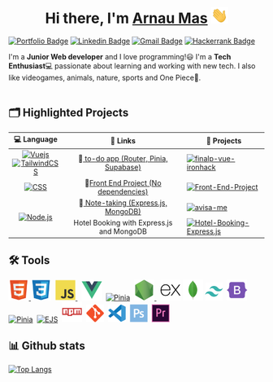 <h1 align=center>Hi there, I'm <a href="https://github.com/Arnau-Mas" target="_blank">Arnau Mas</a> <img
src="https://raw.githubusercontent.com/ABSphreak/ABSphreak/master/gifs/Hi.gif" height="32" /></h1>
</h1>

[![Portfolio Badge](https://img.shields.io/badge/-Portfolio-42D9C8?style=flat&logo=Ansible)](https://arnau-mas.github.io/)
[![Linkedin Badge](https://img.shields.io/badge/-LinkedIn-blue?style=flat&logo=Linkedin&logoColor=white)](https://www.linkedin.com/in/arnaum)
[![Gmail Badge](https://img.shields.io/badge/-Gmail-d14836?style=flat&logo=Gmail&logoColor=white)](mailto:arnau.mava@gmail.com)
[![Hackerrank Badge](https://img.shields.io/badge/-Hackerrank-2EC866?style=flat&logo=HackerRank&logoColor=white&link=https://www.hackerrank.com/arnau_mas)](https://www.hackerrank.com/arnau_mas)
 
I'm a **Junior Web developer** and I love programming!😃 I'm a **Tech Enthusiast**💻 passionate about learning and working with new tech. I also like videogames, animals, nature, sports and One Piece👒. <br/><br/>


## 🗂️ Highlighted Projects

<table>
    <thead>
        <tr>
          <th>💻 Language </th>
          <th>🔬 Links </th>
          <th>🚀 Projects </th>
      </tr>
    </thead>
    <tbody>
        <tr>
            <td rowspan=1 align=center><a href=https://vuejs.org/guide/introduction.html target="_blank"> <img alt="Vuejs" title="Vuejs" src=https://img.shields.io/badge/Vue.js-35495E?style=for-the-badge&logo=vuedotjs&logoColor=4FC08D> </a><br><a href=https://tailwindcss.com/ target="_blank"> <img alt="TailwindCSS" title="TailwindCSS" src=https://img.shields.io/badge/Tailwind-38B2AC?style=for-the-badge&logo=tailwind-css&logoColor=white> </a>
            </td>
             <td align=center>🔗<a href=https://boisterous-zabaione-16e9b0.netlify.app/ target="_blank"> to-do app (Router, Pinia, Supabase)</a></td>
             <td> <a href=https://github.com/Arnau-Mas/finalp-vue-ironhack target="_blank"> <img alt="finalp-vue-ironhack" src=https://img.shields.io/static/v1?label=finalp-vue-ironhack&message=%20&color=525252&logo=github&logoColor=white&labelColor=525252> </a> </td>
        </tr>
        <tr>
             <td rowspan=1 align="center"><a href=https://developer.mozilla.org/es/docs/Web/CSS target=_blank> <img alt="CSS" title="CSS" src=https://img.shields.io/badge/CSS3-1572B6?style=for-the-badge&logo=css3&logoColor=white> </a></td>
            <td align=center>🔗<a href=https://nervous-lovelace-1a0fd2.netlify.app/index.html target="_blank">Front End Project (No dependencies)</a></td>
             <td> <a href=https://github.com/Arnau-Mas/Front-End-Project target="_blank"> <img alt="Front-End-Project" src=https://img.shields.io/static/v1?label=Front-End-Project&message=%20&color=525252&logo=github&logoColor=white&labelColor=525252> </a> </td>
        </tr>
        <tr>
            <td rowspan=3 align=center><a href=https://nodejs.org/en/about/ target="_blank"> <img alt="Node.js" title="Node.js" src=https://img.shields.io/badge/node.js%20-%2343853D.svg?&style=for-the-badge&logo=node.js&logoColor=white> </a></td>
             <td align=center>🔗<a href=http://avisame-app.herokuapp.com/ target="_blank"> Note-taking (Express.js, MongoDB)</a></td>
             <td> <a href=https://github.com/FOAP-Netmind-2021/avisa-me target="_blank"> <img alt=avisa-me src=https://img.shields.io/static/v1?label=avisa-me&message=%20&color=525252&logo=github&logoColor=white&labelColor=525252> </a> </td>
        </tr>
        <tr>
         <td align=center> Hotel Booking with Express.js and MongoDB </td>
            <td> <a href=https://github.com/Arnau-Mas/Hotel-Booking-Express.js target="_blank"> <img alt=Hotel-Booking-Express.js src=https://img.shields.io/static/v1?label=Hotel-Booking-Express.js&message=%20&color=525252&logo=github&logoColor=white&labelColor=525252> </a> </td>
        </tr>
<!--         <tr>
            <td align=center> Photo Library with Express.js </td>
            <td> <a href=https://github.com/Arnau-Mas/Photo-Library-Express.js target="_blank"> <img alt=Photo-Library-Express.js src=https://img.shields.io/static/v1?label=Photo-Library-Express.js&message=%20&color=525252&logo=github&logoColor=white&labelColor=525252> </a> </td>
        </tr> -->
    </tbody>
</table>

## 🛠️ Tools

<p>
  <a href="https://developer.mozilla.org/en-US/docs/Web/HTML" target="_blank"> <img src="https://raw.githubusercontent.com/devicons/devicon/master/icons/html5/html5-original.svg" alt="html5"     width="40" height="40"/ target="_blank" title="HTML5"> <a href="https://developer.mozilla.org/en-US/docs/Web/CSS" target="_blank"> <img src="https://raw.githubusercontent.com/devicons/devicon/master/icons/css3/css3-original.svg" alt="css3" width="40" height="40"/ title="CSS3"></a>&nbsp;
  <a href="https://developer.mozilla.org/en-US/docs/Web/JavaScript" target="_blank"> <img src="https://raw.githubusercontent.com/devicons/devicon/master/icons/javascript/javascript-original.svg" alt="JavaScript" width="40" height="40"/  title="JavaScript"> </a>&nbsp;
  <a href="https://vuejs.org/" target="_blank"> <img src="https://raw.githubusercontent.com/github/explore/80688e429a7d4ef2fca1e82350fe8e3517d3494d/topics/vue/vue.png" alt="Vue.js" width="40" height="40"/ title="Vue.js"></a>&nbsp;
<a href="https://pinia.vuejs.org/" target="_blank"> <img src="https://pinia.vuejs.org/logo.svg" alt="Pinia" width="40" height="40"/ title="Pinia"></a>&nbsp;
  <a href="https://nodejs.org/en/about/" target="_blank"> <img src="https://raw.githubusercontent.com/github/explore/80688e429a7d4ef2fca1e82350fe8e3517d3494d/topics/nodejs/nodejs.png" alt="Node.js" width="40" height="40"/ title="Node.js"> </a>&nbsp;
  <a href="https://developer.mozilla.org/en-US/docs/Learn/Server-side/Express_Nodejs" target="_blank"><img alt="Express.js" src="https://raw.githubusercontent.com/devicons/devicon/master/icons/express/express-original.svg" width="40" height="40" title="Express.js"></a>
  <a href="https://www.mongodb.com/" target="_blank"><img src="https://raw.githubusercontent.com/devicons/devicon/master/icons/mongodb/mongodb-original.svg" alt="mongoDB" width="40" height="40"/  title="mongoDB"></a>
   <a href="https://tailwindcss.com/"><img alt="Tailwind CSS" src="https://raw.githubusercontent.com/devicons/devicon/master/icons/tailwindcss/tailwindcss-plain.svg" title="Tailwind CSS" height="35"></a>&nbsp;
  <a href="https://getbootstrap.com/" target="_blank"> <img src="https://raw.githubusercontent.com/devicons/devicon/master/icons/bootstrap/bootstrap-plain.svg" alt="Bootstrap" width="40" height="40"/ title="Bootstrap"></a>&nbsp;
   <a href="https://vitejs.dev/guide/" target="_blank"> <img src="https://vitejs.dev/logo.svg" alt="Pinia" width="40" height="40"/ title="Vitejs"></a>&nbsp;
  <a href="https://ejs.co/"><img alt="EJS" src="https://img.shields.io/badge/EJS%20-B4CA65.svg" title="EJS" height="35"></a>&nbsp;
  <a href="https://docs.npmjs.com/about-npm" target="_blank"><img alt="npm" src="https://raw.githubusercontent.com/devicons/devicon/master/icons/npm/npm-original-wordmark.svg" width="40" height="40" title="npm"></a>&nbsp;
  <a href="https://git-scm.com/"><img alt="Git" src="https://raw.githubusercontent.com/devicons/devicon/master/icons/git/git-original.svg" title="Git" height="35"></a>&nbsp;
    <a href="https://github.com/Arnau-Mas/"><img alt="Visual Studio Code" src="https://raw.githubusercontent.com/devicons/devicon/master/icons/vscode/vscode-original.svg"height="35" title="Visual Studio Code"></a>&nbsp;
    <a href="https://en.wikipedia.org/wiki/Adobe_Photoshop"><img alt="Adobe Photoshop" src="https://raw.githubusercontent.com/devicons/devicon/master/icons/photoshop/photoshop-plain.svg" title="Adobe Photoshop" height="35"></a>&nbsp;
    <a href="https://www.adobe.com/products/premiere.html"><img alt="Adobe Premiere" src="https://raw.githubusercontent.com/devicons/devicon/master/icons/premierepro/premierepro-original.svg" title="Adobe Premiere" height="35"></a>&nbsp;
</p>

## 📊 Github stats

[![Top Langs](https://github-readme-stats.vercel.app/api/top-langs/?username=Arnau-Mas&layout=compact&langs_count=6)](https://github.com/Arnau-Mas/github-readme-stats)


<!-- badges https://github.com/alexandresanlim/Badges4-README.md-Profile -->
